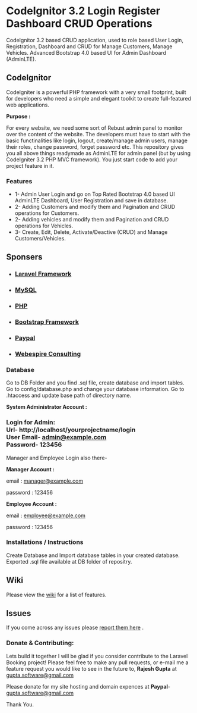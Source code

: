 # CodeIgnitor 3.2 Login Register Dashboard CRUD Operations

CodeIgnitor 3.2 based CRUD application, used to role based User Login, Registration, Dashboard and CRUD for Manage Customers, Manage Vehicles. Advanced Bootstrap 4.0 based UI for Admin Dashboard (AdminLTE). <br>

##  CodeIgnitor

CodeIgniter is a powerful PHP framework with a very small footprint, built for developers who need a simple and elegant toolkit to create full-featured web applications.


**Purpose :**

For every website, we need some sort of Rebust admin panel to monitor over the content of the website. The developers must have to start with the basic functinalities like login, logout, create/manage admin users, manage their roles, change password, forget password etc. This repository gives you all above things readymade as AdminLTE for admin panel (but by using CodeIgniter 3.2 PHP MVC framework). You just start code to add your project feature in it.

### Features 

* 1- Admin User Login and go on Top Rated Bootstrap 4.0 based UI AdminLTE Dashboard, User Registration and save in database.<br>
* 2- Adding Customers and modify them and Pagination and CRUD operations for Customers.<br>
* 2- Adding vehicles and modify them and Pagination and CRUD operations for Vehicles.<br>
* 3- Create, Edit, Delete, Activate/Deactive (CRUD) and Manage Customers/Vehicles.<br>

## Sponsers

* ###  <a href="https://laravel.com/"> Laravel Framework </a>
* ###  <a href="https://www.mysql.com/"> MySQL </a>
* ###  <a href="https://www.php.net/"> PHP </a>
* ###  <a href="https://getbootstrap.com/"> Bootstrap Framework </a>
* ###  <a href="https://paypal.com/"> Paypal </a>
* ###  <a href="https://webespire.com"> Webespire Consulting </a>


### Database

Go to DB Folder and you find .sql file, create database and import tables.<br>
Go to config/database.php and change your database information.
Go to .htaccess and update base path of directory name.

**System Administrator Account :**

### Login for Admin:  <br> <b>Url</b>- http://localhost/yourprojectname/login </br> <b>User Email</b>- admin@example.com <br>  <b>Password</b>- 123456  <br>

Manager and Employee Login also there- 

**Manager Account :**

email :  manager@example.com

password : 123456

**Employee Account :**

email : employee@example.com

password : 123456

### Installations / Instructions

Create Database and Import database tables in your created database. Exported .sql file available at DB folder of repositry.

## Wiki
Please view the [wiki](https://github.com/guptarajesh/Laravel-6.2-Login-Register-Dashboard-CRUD-Operations) for a list of features. <br>

## Issues
If you come across any issues please [report them here](https://github.com/guptarajesh/Laravel-6.2-Login-Register-Dashboard-CRUD-Operations) . <br>


###  Donate & Contributing:

Lets build it together I will be glad if you consider contribute to the Laravel Booking project! Please feel free to make any pull requests, or e-mail me a feature request you would like to see in the future to, <b>Rajesh Gupta</b> at gupta.software@gmail.com <br>
 
Please donate for my site hosting and domain expences at <b>Paypal</b>- gupta.software@gmail.com     <br>

Thank You.
